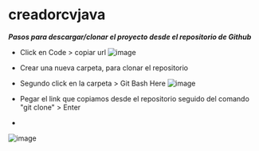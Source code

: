 # creadorcvjava
***Pasos para descargar/clonar el proyecto desde el repositorio de Github***
- Click en Code > copiar url
![image](https://user-images.githubusercontent.com/82916451/221724446-0998accb-c8de-4ed4-98d5-4f0ad810f73d.png)


- Crear una nueva carpeta, para clonar el repositorio
- Segundo click en la carpeta > Git Bash Here
![image](https://user-images.githubusercontent.com/82916451/221725431-7d2167c9-8410-48f2-a0de-a6cb6fe4ecb9.png)


- Pegar el link que copiamos desde el repositorio seguido del comando "git clone" > Enter
- 
![image](https://user-images.githubusercontent.com/82916451/221725292-317e2863-0d03-49a5-9546-f75e5cb7ec83.png)

